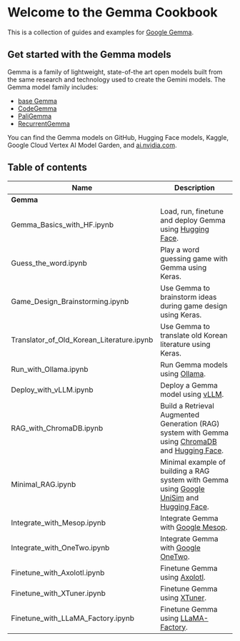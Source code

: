 # Welcome to the Gemma Cookbook
This is a collection of guides and examples for [Google Gemma](https://ai.google.dev/gemma/).

## Get started with the Gemma models 
Gemma is a family of lightweight, state-of-the art open models built from the same research and technology used to create the Gemini models. The Gemma model family includes:
* [base Gemma](https://ai.google.dev/gemma/docs/model_card)
* [CodeGemma](https://ai.google.dev/gemma/docs/codegemma)
* [PaliGemma](https://ai.google.dev/gemma/docs/paligemma)
* [RecurrentGemma](https://ai.google.dev/gemma/docs/recurrentgemma)

You can find the Gemma models on GitHub, Hugging Face models, Kaggle, Google Cloud Vertex AI Model Garden, and [ai.nvidia.com](ai.nvidia.com).

## Table of contents

| Name                                             | Description                                                                                                                                              |
| ------------------------------------------------ | -------------------------------------------------------------------------------------------------------------------------------------------------------- |
| **Gemma**                                        |
| Gemma_Basics_with_HF.ipynb                       | Load, run, finetune and deploy Gemma using [Hugging Face](https://huggingface.co/).                                                                      |
| Guess_the_word.ipynb                             | Play a word guessing game with Gemma using Keras.                                                                                                        |
| Game_Design_Brainstorming.ipynb                  | Use Gemma to brainstorm ideas during game design using Keras.                                                                                            |
| Translator_of_Old_Korean_Literature.ipynb        | Use Gemma to translate old Korean literature using Keras.                                                                                                |
| Run_with_Ollama.ipynb                            | Run Gemma models using [Ollama](https://www.ollama.com/).                                                                                                |
| Deploy_with_vLLM.ipynb                           | Deploy a Gemma model using [vLLM](https://github.com/vllm-project/vllm).                                                                                 |
| RAG_with_ChromaDB.ipynb                          | Build a Retrieval Augmented Generation (RAG) system with Gemma using [ChromaDB](https://www.trychroma.com/) and [Hugging Face](https://huggingface.co/). |
| Minimal_RAG.ipynb                                | Minimal example of building a RAG system with Gemma using [Google UniSim](https://github.com/google/unisim) and [Hugging Face](https://huggingface.co/). |
| Integrate_with_Mesop.ipynb                       | Integrate Gemma with [Google Mesop](https://google.github.io/mesop/).                                                                                    |
| Integrate_with_OneTwo.ipynb                      | Integrate Gemma with [Google OneTwo](https://github.com/google-deepmind/onetwo).                                                                         |
| Finetune_with_Axolotl.ipynb                      | Finetune Gemma using [Axolotl](https://github.com/OpenAccess-AI-Collective/axolotl).                                                                     |
| Finetune_with_XTuner.ipynb                       | Finetune Gemma using [XTuner](https://github.com/InternLM/xtuner).                                                                                       |
| Finetune_with_LLaMA_Factory.ipynb                | Finetune Gemma using [LLaMA-Factory](https://github.com/hiyouga/LLaMA-Factory).                                                                          |
